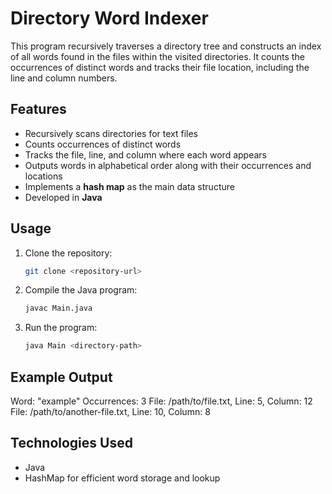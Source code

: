 # Directory Word Indexer

This program recursively traverses a directory tree and constructs an index of all words found in the files within the visited directories. It counts the occurrences of distinct words and tracks their file location, including the line and column numbers.

## Features

- Recursively scans directories for text files
- Counts occurrences of distinct words
- Tracks the file, line, and column where each word appears
- Outputs words in alphabetical order along with their occurrences and locations
- Implements a **hash map** as the main data structure
- Developed in **Java**

## Usage

1. Clone the repository:
   ```sh
   git clone <repository-url>
   
2. Compile the Java program:
   ```sh
   javac Main.java
   
3. Run the program:
   ```sh
   java Main <directory-path>

## Example Output

Word: "example"
Occurrences: 3
File: /path/to/file.txt, Line: 5, Column: 12
File: /path/to/another-file.txt, Line: 10, Column: 8


## Technologies Used

- Java
- HashMap for efficient word storage and lookup
